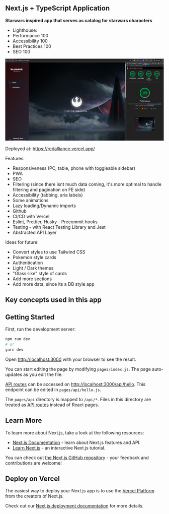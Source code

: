 ## Next.js + TypeScript Application
**Starwars inspired app that serves as catalog for starwars characters**


- Lighthouse:
- Performance 100
- Accessibility 100
- Best Practices 100
- SEO 100

![Lighthouse Audit Results](./LighthouseAudit.png)

Deployed at: https://redalliance.vercel.app/

Features:

- Responsiveness (PC, table, phone with toggleable sidebar)
- PWA
- SEO
- Filtering (since there isnt much data coming, it's more optimal to handle filtering and pagination on FE side)
- Accessibility (tabbing, aria labels)
- Some animations
- Lazy loading/Dynamic imports
- Github
- CI/CD with Vercel
- Eslint, Prettier, Husky - Precommit hooks
- Testing - with React Testing Library and Jest
- Abstracted API Layer

Ideas for future:

- Convert styles to use Tailwind CSS
- Pokemon style cards
- Authentication
- Light / Dark themes
- "Glass-like" style of cards
- Add more sections
- Add more data, since its a DB style app

## Key concepts used in this app



## Getting Started

First, run the development server:

```bash
npm run dev
# or
yarn dev
```

Open [http://localhost:3000](http://localhost:3000) with your browser to see the result.

You can start editing the page by modifying `pages/index.js`. The page auto-updates as you edit the file.

[API routes](https://nextjs.org/docs/api-routes/introduction) can be accessed on [http://localhost:3000/api/hello](http://localhost:3000/api/hello). This endpoint can be edited in `pages/api/hello.js`.

The `pages/api` directory is mapped to `/api/*`. Files in this directory are treated as [API routes](https://nextjs.org/docs/api-routes/introduction) instead of React pages.

## Learn More

To learn more about Next.js, take a look at the following resources:

- [Next.js Documentation](https://nextjs.org/docs) - learn about Next.js features and API.
- [Learn Next.js](https://nextjs.org/learn) - an interactive Next.js tutorial.

You can check out [the Next.js GitHub repository](https://github.com/vercel/next.js/) - your feedback and contributions are welcome!

## Deploy on Vercel

The easiest way to deploy your Next.js app is to use the [Vercel Platform](https://vercel.com/new?utm_medium=default-template&filter=next.js&utm_source=create-next-app&utm_campaign=create-next-app-readme) from the creators of Next.js.

Check out our [Next.js deployment documentation](https://nextjs.org/docs/deployment) for more details.
